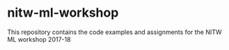 # nitw-ml-workshop
This repository contains the code examples and assignments for the NITW ML workshop 2017-18
